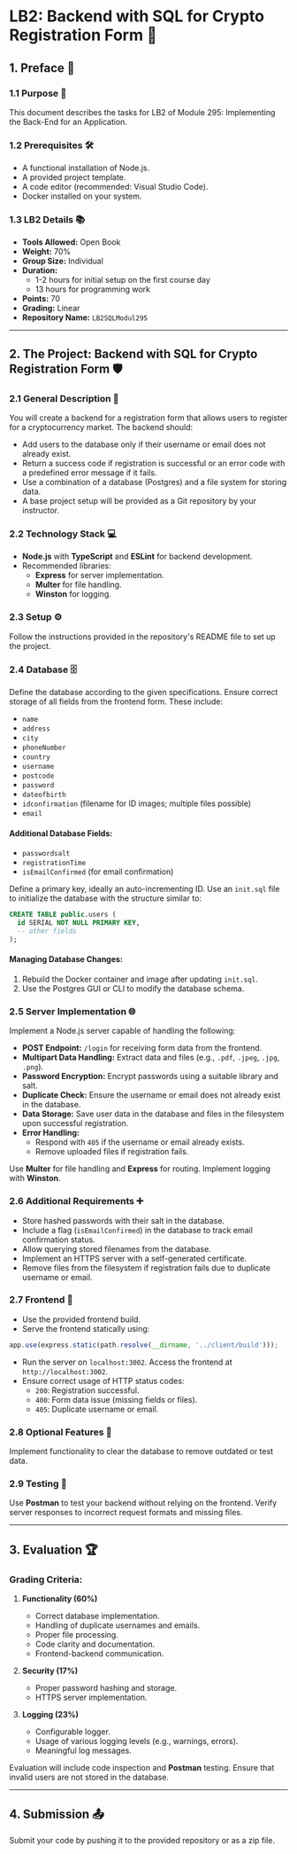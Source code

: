 # LB2: Backend with SQL for Crypto Registration Form 🚀

## 1. Preface 📄

### 1.1 Purpose 🎯
This document describes the tasks for LB2 of Module 295: Implementing the Back-End for an Application.

### 1.2 Prerequisites 🛠️
- A functional installation of Node.js.
- A provided project template.
- A code editor (recommended: Visual Studio Code).
- Docker installed on your system.

### 1.3 LB2 Details 📚
- **Tools Allowed:** Open Book
- **Weight:** 70%
- **Group Size:** Individual
- **Duration:**
  - 1-2 hours for initial setup on the first course day
  - 13 hours for programming work
- **Points:** 70
- **Grading:** Linear
- **Repository Name:** `LB2SQLModul295`

---

## 2. The Project: Backend with SQL for Crypto Registration Form 🛡️

### 2.1 General Description 📝
You will create a backend for a registration form that allows users to register for a cryptocurrency market. The backend should:

- Add users to the database only if their username or email does not already exist.
- Return a success code if registration is successful or an error code with a predefined error message if it fails.
- Use a combination of a database (Postgres) and a file system for storing data. 
- A base project setup will be provided as a Git repository by your instructor.

### 2.2 Technology Stack 💻
- **Node.js** with **TypeScript** and **ESLint** for backend development.
- Recommended libraries:
  - **Express** for server implementation.
  - **Multer** for file handling.
  - **Winston** for logging.

### 2.3 Setup ⚙️
Follow the instructions provided in the repository's README file to set up the project.

### 2.4 Database 🗄️
Define the database according to the given specifications. Ensure correct storage of all fields from the frontend form. These include:

- `name`
- `address`
- `city`
- `phoneNumber`
- `country`
- `username`
- `postcode`
- `password`
- `dateofbirth`
- `idconfirmation` (filename for ID images; multiple files possible)
- `email`

#### Additional Database Fields:
- `passwordsalt`
- `registrationTime`
- `isEmailConfirmed` (for email confirmation)

Define a primary key, ideally an auto-incrementing ID. Use an `init.sql` file to initialize the database with the structure similar to:

```sql
CREATE TABLE public.users (
  id SERIAL NOT NULL PRIMARY KEY,
  -- other fields
);
```

#### Managing Database Changes:
1. Rebuild the Docker container and image after updating `init.sql`.
2. Use the Postgres GUI or CLI to modify the database schema.

### 2.5 Server Implementation 🌐
Implement a Node.js server capable of handling the following:

- **POST Endpoint:** `/login` for receiving form data from the frontend.
- **Multipart Data Handling:** Extract data and files (e.g., `.pdf`, `.jpeg`, `.jpg`, `.png`).
- **Password Encryption:** Encrypt passwords using a suitable library and salt.
- **Duplicate Check:** Ensure the username or email does not already exist in the database.
- **Data Storage:** Save user data in the database and files in the filesystem upon successful registration.
- **Error Handling:**
  - Respond with `405` if the username or email already exists.
  - Remove uploaded files if registration fails.

Use **Multer** for file handling and **Express** for routing. Implement logging with **Winston**.

### 2.6 Additional Requirements ➕
- Store hashed passwords with their salt in the database.
- Include a flag (`isEmailConfirmed`) in the database to track email confirmation status.
- Allow querying stored filenames from the database.
- Implement an HTTPS server with a self-generated certificate.
- Remove files from the filesystem if registration fails due to duplicate username or email.

### 2.7 Frontend 🎨
- Use the provided frontend build.
- Serve the frontend statically using:

```javascript
app.use(express.static(path.resolve(__dirname, '../client/build')));
```

- Run the server on `localhost:3002`. Access the frontend at `http://localhost:3002`.
- Ensure correct usage of HTTP status codes:
  - `200`: Registration successful.
  - `400`: Form data issue (missing fields or files).
  - `405`: Duplicate username or email.

### 2.8 Optional Features 🧪
Implement functionality to clear the database to remove outdated or test data.

### 2.9 Testing 🧰
Use **Postman** to test your backend without relying on the frontend. Verify server responses to incorrect request formats and missing files.

---

## 3. Evaluation 🏆
### Grading Criteria:
1. **Functionality (60%)**
   - Correct database implementation.
   - Handling of duplicate usernames and emails.
   - Proper file processing.
   - Code clarity and documentation.
   - Frontend-backend communication.

2. **Security (17%)**
   - Proper password hashing and storage.
   - HTTPS server implementation.

3. **Logging (23%)**
   - Configurable logger.
   - Usage of various logging levels (e.g., warnings, errors).
   - Meaningful log messages.

Evaluation will include code inspection and **Postman** testing. Ensure that invalid users are not stored in the database.

---

## 4. Submission 📤
Submit your code by pushing it to the provided repository or as a zip file.

